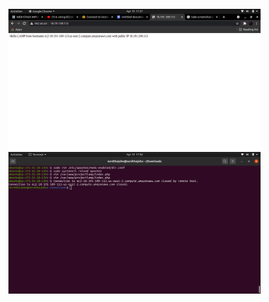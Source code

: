![alt text](https://github.com/Johnkayode/dareyio-pbl/blob/master/Screenshot%20from%202021-04-19%2017-37-49.png?raw=true)
![alt text](https://github.com/Johnkayode/dareyio-pbl/blob/master/Screenshot%20from%202021-04-19%2017-56-41.png?raw=true)
